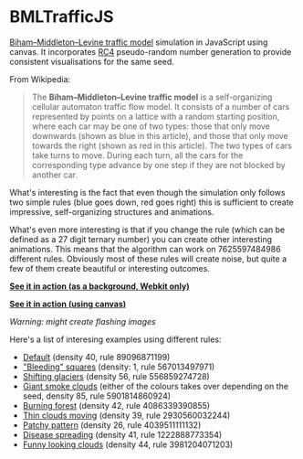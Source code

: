 BMLTrafficJS
============

[Biham–Middleton–Levine traffic model](http://en.wikipedia.org/wiki/Biham-Middleton-Levine_traffic_model) 
simulation in JavaScript using canvas. It incorporates [RC4](http://en.wikipedia.org/wiki/RC4) pseudo-random 
number generation to provide consistent visualisations for the same seed.

From Wikipedia:

> The **Biham–Middleton–Levine traffic model** is a self-organizing cellular automaton traffic flow model. It 
consists of a number of cars represented by points on a lattice with a random starting position, where 
each car may be one of two types: those that only move downwards (shown as blue in this article), and 
those that only move towards the right (shown as red in this article). The two types of cars take turns 
to move. During each turn, all the cars for the corresponding type advance by one step if they are not 
blocked by another car.

What's interesting is the fact that even though the simulation only follows two simple rules (blue goes down, 
red goes right) this is sufficient to create impressive, self-organizing structures and animations.

What's even more interesting is that if you change the rule (which can be defined as a 27 digit ternary number) 
you can create other interesting animations. This means that the algorithm can work on 7625597484986 different 
rules. Obviously most of these rules will create noise, but quite a few of them create beautiful or interesting 
outcomes.

**[See it in action (as a background, Webkit only)](http://htmlpreview.github.com/?http://github.com/MaciekBaron/BMLTrafficJS/blob/master/index_bg.html)**

**[See it in action (using canvas)](http://htmlpreview.github.com/?http://github.com/MaciekBaron/BMLTrafficJS/blob/master/index.html)**


*Warning: might create flashing images*

Here's a list of interesing examples using different rules:
* [Default](http://htmlpreview.github.com/?http://github.com/MaciekBaron/BMLTrafficJS/blob/master/index.html) (density 40, rule 89096871199)
* ["Bleeding" squares](http://htmlpreview.github.com/?https://github.com/MaciekBaron/BMLTrafficJS/blob/master/index.html#?s=Javascript&d=1&r=567013497971) (density: 1, rule 567013497971)
* [Shifting glaciers](http://htmlpreview.github.com/?http://github.com/MaciekBaron/BMLTrafficJS/blob/master/index.html#?s=Javascript&d=56&r=5568595274728) (density 56, rule 556859274728)
* [Giant smoke clouds](http://htmlpreview.github.com/?https://github.com/MaciekBaron/BMLTrafficJS/blob/master/index.html#?s=ss&d=85&r=5901814860924) (either of the colours takes over depending on the seed, density 85, rule 5901814860924)
* [Burning forest](http://htmlpreview.github.com/?http://github.com/MaciekBaron/BMLTrafficJS/blob/master/index.html#?s=Javascript&d=42&r=4086339390855) (density 42, rule 4086339390855)
* [Thin clouds moving](http://htmlpreview.github.com/?http://github.com/MaciekBaron/BMLTrafficJS/blob/master/index.html#?s=Javascript&d=39&r=2930560032244) (density 39, rule 2930560032244)
* [Patchy pattern](http://htmlpreview.github.com/?http://github.com/MaciekBaron/BMLTrafficJS/blob/master/index.html#?s=Javascript&d=26&r=4039511111132) (density 26, rule 4039511111132)
* [Disease spreading](http://htmlpreview.github.com/?http://github.com/MaciekBaron/BMLTrafficJS/blob/master/index.html#?s=slavery&d=41&r=1222888773354) (density 41, rule 1222888773354)
* [Funny looking clouds](http://htmlpreview.github.com/?http://github.com/MaciekBaron/BMLTrafficJS/blob/master/index.html#?s=Javascript&d=44&r=3981204071203) (density 44, rule 3981204071203)
